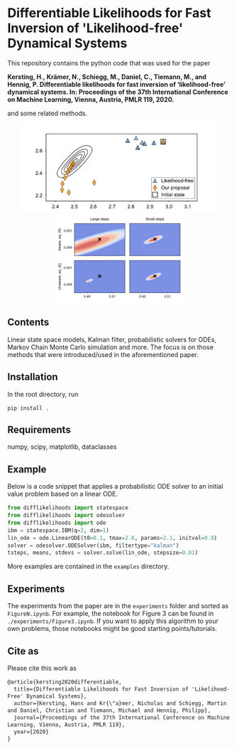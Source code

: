 # Differentiable Likelihoods for Fast Inversion of 'Likelihood-free' Dynamical Systems

This repository contains the python code that was used for the paper

**Kersting, H., Krämer, N., Schiegg, M., Daniel, C., Tiemann, M., and Hennig, P.   Differentiable likelihoods for fast inversion of ‘likelihood-free’ dynamical systems. In: Proceedings of the 37th International Conference on Machine Learning, Vienna, Austria, PMLR 119, 2020.**

and some related methods.


<p align="center">
<img src="./_figures/figure1_firstpage.svg" height="200px"><img src="./_figures/figure2_contours.svg" height="200px">
</p>


## Contents

Linear state space models, Kalman filter, probabilistic solvers for ODEs,  Markov Chain Monte Carlo simulation and more.
The focus is on those methods that were introduced/used in the aforementioned paper.


## Installation
In the root directory, run
```
pip install .
```

## Requirements

numpy, scipy, matplotlib, dataclasses

## Example
Below is a code snippet that applies a probabilistic ODE solver to an initial value problem based on a linear ODE.
```python
from difflikelihoods import statespace
from difflikelihoods import odesolver
from difflikelihoods import ode
ibm = statespace.IBM(q=2, dim=1)
lin_ode = ode.LinearODE(t0=0.1, tmax=2.0, params=2.1, initval=0.9)
solver = odesolver.ODESolver(ibm, filtertype="kalman")
tsteps, means, stdevs = solver.solve(lin_ode, stepsize=0.01)
```
More examples are contained in the ```examples``` directory.

## Experiments

The experiments from the paper are in the ```experiments``` folder and sorted as `FigureN.ipynb`. For example, the notebook for Figure 3 can be found in `./experiments/Figure3.ipynb`.
If you want to apply this algorithm to your own problems, those notebooks might be good starting points/tutorials.

## Cite as

Please cite this work as
```
@article{kersting2020differentiable,
  title={Differentiable Likelihoods for Fast Inversion of 'Likelihood-Free' Dynamical Systems},
  author={Kersting, Hans and Kr{\"a}mer, Nicholas and Schiegg, Martin and Daniel, Christian and Tiemann, Michael and Hennig, Philipp},
  journal={Proceedings of the 37th International Conference on Machine Learning, Vienna, Austria, PMLR 119},
  year={2020}
}

```
